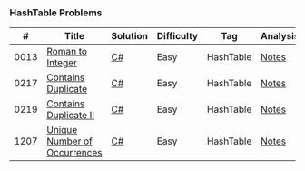 ### HashTable Problems

| # | Title | Solution | Difficulty | Tag | Analysis |
|---| ----- | -------- | ---------- | --- | -------- |
|0013|[Roman to Integer](https://leetcode.com/problems/roman-to-integer/description/)|[C#](https://github.com/FrancoFernando/leetcode/blob/main/HashTable/0013.Roman-to-Integer/Solution.cs)|Easy|HashTable|[Notes](https://github.com/FrancoFernando/leetcode/blob/main/HashTable/0013.Roman-to-Integer/notes.md)|
|0217|[Contains Duplicate](https://leetcode.com/problems/contains-duplicate/description/)|[C#](https://github.com/FrancoFernando/leetcode/blob/main/HashTable/0217.Contains-Duplicate/Solution.cs)|Easy|HashTable|[Notes](https://github.com/FrancoFernando/leetcode/blob/main/HashTable/0217.Contains-Duplicate/notes.md)|
|0219|[Contains Duplicate II](https://leetcode.com/problems/contains-duplicate-ii/description/)|[C#](https://github.com/FrancoFernando/leetcode/blob/main/HashTable/0217.Contains-Duplicate-II/Solution.cs)|Easy|HashTable|[Notes](https://github.com/FrancoFernando/leetcode/blob/main/HashTable/0217.Contains-Duplicate-II/notes.md)|
|1207|[Unique Number of Occurrences](https://leetcode.com/problems/unique-number-of-occurrences/description/)|[C#](https://github.com/FrancoFernando/leetcode/blob/main/HashTable/1207.Unique-Number-of-Occurrences/C#)|Easy|HashTable|[Notes](https://github.com/FrancoFernando/leetcode/blob/main/HashTable/1207.Unique-Number-of-Occurrences/notes.md)|

